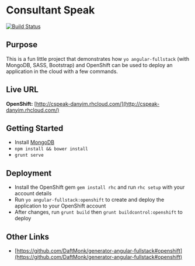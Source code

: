 # Consultant Speak
[![Build Status](https://travis-ci.org/danyim/ConsultantSpeak.svg?branch=master)](https://travis-ci.org/danyim/ConsultantSpeak)

## Purpose
This is a fun little project that demonstrates how `yo angular-fullstack` (with MongoDB, SASS, Bootstrap) and OpenShift can be used to deploy an application in the cloud with a few commands.

## Live URL
**OpenShift:** [http://cspeak-danyim.rhcloud.com/](http://cspeak-danyim.rhcloud.com/)

## Getting Started
- Install [MongoDB](http://docs.mongodb.org/manual/installation/)
- `npm install && bower install`
- `grunt serve`

## Deployment
- Install the OpenShift gem `gem install rhc` and run `rhc setup` with your account details
- Run `yo angular-fullstack:openshift` to create and deploy the application to your OpenShift account
- After changes, run `grunt build` then `grunt buildcontrol:openshift` to deploy

## Other Links
- [https://github.com/DaftMonk/generator-angular-fullstack#openshift](https://github.com/DaftMonk/generator-angular-fullstack#openshift)

